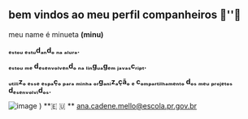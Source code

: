 ## bem vindos ao meu perfil companheiros 🍖''🥩

meu name é minueta **(minu)**

**ₑₛₜₒᵤ ₑₛₜᵤdₐₙdₒ ₙₐ ₐₗᵤᵣₐ.**

**ₑₛₜₒᵤ ₘₑ dₑₛₑₙᵥₒₗᵥₑₙdₒ ₙₐ ₗᵢₙgᵤₐgₑₘ ⱼₐᵥₐₛcᵣᵢₚₜ.**

**ᵤₜᵢₗᵢzₒ ₑₛₛₑ ₑₛₚₐçₒ ₚₐᵣₐ ₘᵢₙₕₐ ₒᵣgₐₙᵢzₐçãₒ ₑ cₒₘₚₐᵣₜᵢₗₕₐₘₑₙₜₒ dₒₛ ₘₑᵤ ₚᵣₒⱼₑₜₒₛ dₑₛₑₙᵥₒₗᵥᵢdₒₛ.**

![image](https://media3.giphy.com/media/bC0caT4xYU8qQ/200.webp?cid=ecf05e4766un6z55g3edtu0htuyn01eb2ad7ogzlzaujpbht&ep=v1_gifs_search&rid=200.webp&ct=g)
)   **🇪  🇺 
** ana.cadene.mello@escola.pr.gov.br
